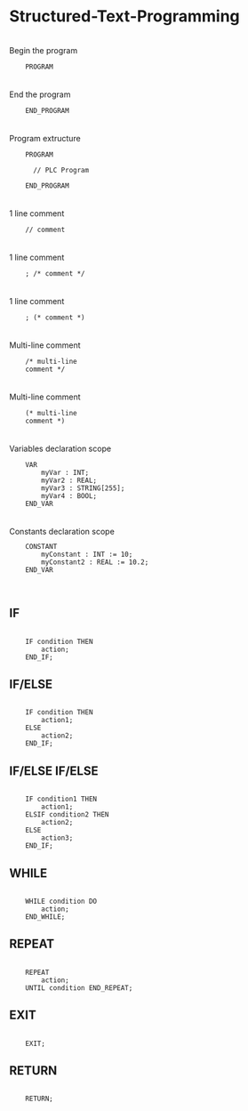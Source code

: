 # Structured-Text-Programming

<br>
Begin the program
<br>
<code>
    PROGRAM
</code>
<br>

<br>
End the program
<br>
<code>
    END_PROGRAM
</code>
<br>

<br>
Program extructure
<br>
<code>
    PROGRAM<br>
      // PLC Program<br>
    END_PROGRAM
</code>
<br>

<br>
1 line comment
<br>
<code>
    // comment
</code>
<br>

<br>
1 line comment
<br>
<code>
    <statement>; /* comment */
</code>
<br>

<br>
1 line comment
<br>
<code>
    <statement>; (* comment *)
</code>
<br>

<br>
Multi-line comment
<br>
<code>
    /* multi-line
    comment */
</code>
<br>

<br>
Multi-line comment
<br>
<code>
    (* multi-line
    comment *)
</code>
<br>

<br>
Variables declaration scope
<br>
<code>
    VAR
        myVar : INT;
        myVar2 : REAL;
        myVar3 : STRING[255];
        myVar4 : BOOL;
    END_VAR
</code>
<br>

<br>
Constants declaration scope
<br>
<code><pre>
    CONSTANT
        myConstant : INT := 10;
        myConstant2 : REAL := 10.2;
    END_VAR
</pre></code>
<br>

## IF  
<pre><code>
    IF condition THEN  
        action;    
    END_IF;  
</code></pre>  
  
## IF/ELSE  
<pre><code>
    IF condition THEN  
        action1;    
    ELSE  
        action2;
    END_IF;  
</code></pre>  
  
## IF/ELSE IF/ELSE  
<pre><code>
    IF condition1 THEN  
        action1;    
    ELSIF condition2 THEN  
        action2;    
    ELSE
        action3;
    END_IF;  
</code></pre> 

## WHILE  
<pre><code>
    WHILE condition DO  
        action;    
    END_WHILE;  
</code></pre>  
  
## REPEAT  
<pre><code>
    REPEAT  
        action;    
    UNTIL condition END_REPEAT;  
</code></pre>  
  
## EXIT  
<pre><code>
    EXIT;  
</code></pre>  
  
## RETURN  
<pre><code>
    RETURN;  
</code></pre>  
  

